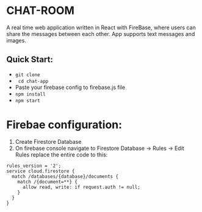 # CHAT-ROOM
A real time web application written in React with FireBase, where users can share the messages between each other.
App supports text messages and images.

Quick Start:
------------

- ``` git clone ```
- ``` cd chat-app```
- Paste your firebase config to firebase.js file
- ``` npm install ```
- ``` npm start ```

# Firebae configuration:
1. Create Firestore Database
2. On firebase console navigate to Firestore Database -> Rules -> Edit Rules 
   replace the entire code to this:

```
rules_version = '2';
service cloud.firestore {
  match /databases/{database}/documents {
    match /{document=**} {
      allow read, write: if request.auth != null;
    }
  }
}
```
